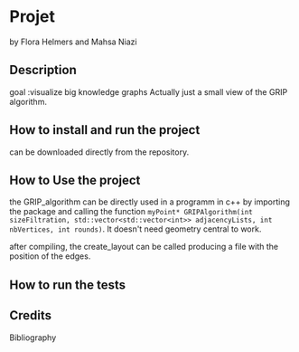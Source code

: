 # Projet
by Flora Helmers and Mahsa Niazi

## Description
goal :visualize big knowledge graphs
Actually just a small view of the GRIP algorithm.

## How to install and run the project
can be downloaded directly from the repository. 

## How to Use the project
the GRIP_algorithm can be directly used in a programm in c++ by importing the package and calling the function `myPoint* GRIPAlgorithm(int sizeFiltration, std::vector<std::vector<int>> adjacencyLists, int nbVertices, int rounds)`. 
It doesn't need geometry central to work. 

after compiling, the create_layout can be called producing a file with the position of the edges. 




## How to run the tests

## Credits
Bibliography


